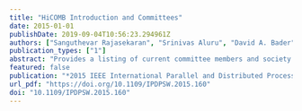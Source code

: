 ```yaml
---
title: "HiCOMB Introduction and Committees"
date: 2015-01-01
publishDate: 2019-09-04T10:56:23.294961Z
authors: ["Sanguthevar Rajasekaran", "Srinivas Aluru", "David A. Bader"]
publication_types: ["1"]
abstract: "Provides a listing of current committee members and society officers. The conference also offers a note of thanks and lists its reviewers."
featured: false
publication: "*2015 IEEE International Parallel and Distributed Processing Symposium Workshop, IPDPS 2015, Hyderabad, India, May 25-29, 2015*"
url_pdf: "https://doi.org/10.1109/IPDPSW.2015.160"
doi: "10.1109/IPDPSW.2015.160"
---
```



